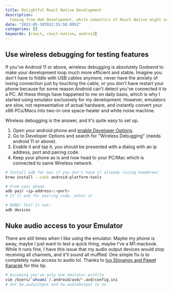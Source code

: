 ```yaml
---
title: Delightful React Native Development
description:
  Coming from Web Developemnt, while semantics of React Native might seem familiar, the environment and tooling can be quite intimidating. Here are some ways to make it *tolerable*.
date: "2022-05-30T012:55:58.095Z"
categories: []
keywords: [react, react-native, android]
---
```


## Use wireless debugging for testing features

If you've Android 11 or above, wireless debugging is absolutely Godsend to make your development loop much more efficient and stable.
Imagine you don't have to fiddle with USB cables anymore, never have the anxiety of losing connection just by touching the cable,
or you don't have restart your phone because for some reason Android can't detect you've connected it to a PC. All these things
have happened to me on daily basis, which is why I started using emulator exclusively for my development. However, emulators are slow,
not representative of actual hardware, and instantly convert your x86 PCs/Macs into two-in-one space-heater and white noise machine.

Wireless debugging is the answer, and it's quite easy to set up.

1. Open your android phone and [enable Developer Options](https://developer.android.com/studio/debug/dev-options).
2. Go to Developer Options and search for "Wireless Debugging" (needs android 11 or above).
3. Enable it and tap it, you should be presented with a dialog with an ip address, port and pairing code. 
4. Keep your phone as is and now head to your PC/Mac which is connected to same Wireless network.

```bash
# Install adb for mac if you don't have it already (using homebrew)
brew install --cask android-platform-tools

# From your phone
adb pair <ip-address>:<port>
# It'll ask for pairing code, enter it

# DONE! Test it out:
adb devices
```

## Nuke audio access to your Emulator

There are still times when I like using the emulator. Maybe my phone is away, maybe I just want to test a quick thing, maybe I've a M1 macbook.
While it runs fine, I have this issue that my audio output devices would stop receiving all channels, and it'll sound all muffled. 
One simple fix is to completely nuke access to audio lol. Thanks to [Ivo Stoyanov and Paweł Kanarek](https://stackoverflow.com/a/68392331) for this tip.

```bash
# Assuming you've only one emulator profile
vim /Users/`whoami`/.android/avd/*.avd/config.ini      
# Set hw.audioInput and hw.audioOutput to no
```
